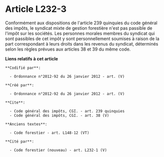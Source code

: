 # Article L232-3

Conformément aux dispositions de l'article 239 quinquies du code général des impôts, le syndicat mixte de gestion forestière
n'est pas passible de l'impôt sur les sociétés. Les personnes morales membres du syndicat qui sont passibles de cet impôt y
sont personnellement soumises à raison de la part correspondant à leurs droits dans les revenus du syndicat, déterminés selon
les règles prévues aux articles 38 et 39 du même code.

**Liens relatifs à cet article**

	**Codifié par**:

	  - Ordonnance n°2012-92 du 26 janvier 2012 - art. (V)

	**Créé par**:

	  - Ordonnance n°2012-92 du 26 janvier 2012 - art. (V)

	**Cite**:

	  - Code général des impôts, CGI. - art. 239 quinquies
	  - Code général des impôts, CGI. - art. 38 (V)

	**Anciens textes**:

	  - Code forestier - art. L148-12 (VT)

	**Cité par**:

	  - Code forestier (nouveau) - art. L232-1 (V)
